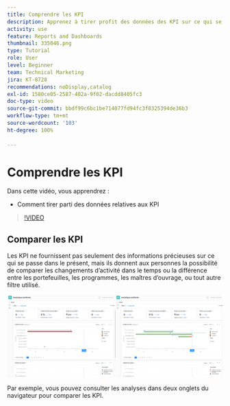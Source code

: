 ```yaml
---
title: Comprendre les KPI
description: Apprenez à tirer profit des données des KPI sur ce qui se passe dans le présent ainsi que sur les tendances du passé.
activity: use
feature: Reports and Dashboards
thumbnail: 335046.png
type: Tutorial
role: User
level: Beginner
team: Technical Marketing
jira: KT-8728
recommendations: noDisplay,catalog
exl-id: 1580ce05-2587-402a-9f02-dacdd8405fc3
doc-type: video
source-git-commit: bbdf99c6bc1be714077fd94fc3f8325394de36b3
workflow-type: tm+mt
source-wordcount: '103'
ht-degree: 100%

---
```


# Comprendre les KPI

Dans cette vidéo, vous apprendrez :

* Comment tirer parti des données relatives aux KPI

>[!VIDEO](https://video.tv.adobe.com/v/335046/?quality=12&learn=on&enablevpops=1)

## Comparer les KPI

Les KPI ne fournissent pas seulement des informations précieuses sur ce qui se passe dans le présent, mais ils donnent aux personnes la possibilité de comparer les changements d’activité dans le temps ou la différence entre les portefeuilles, les programmes, les maîtres d’ouvrage, ou tout autre filtre utilisé.

![Image montrant deux onglets de navigateur côte à côte](assets/section-2-0.png)

Par exemple, vous pouvez consulter les analyses dans deux onglets du navigateur pour comparer les KPI.
